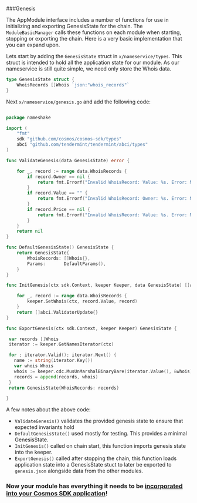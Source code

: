 ###Genesis

The AppModule interface includes a number of functions for use in initializing and exporting GenesisState for the chain. The `ModuleBasicManager` calls these functions on each module when starting, stopping or exporting the chain. Here is a very basic implementation that you can expand upon.

Lets start by adding the `GenesisState` struct in `x/nameservice/types`. This struct is intended to hold all the application state for our module. As our nameservice is still quite simple, we need only store the Whois data.

```go
type GenesisState struct {
	WhoisRecords []Whois `json:"whois_records"`
}
```

Next `x/nameservice/genesis.go` and add the following code:

```go

package nameshake

import (
	"fmt"
	sdk "github.com/cosmos/cosmos-sdk/types"
	abci "github.com/tendermint/tendermint/abci/types"
)

func ValidateGenesis(data GenesisState) error {

	for _, record := range data.WhoisRecords {
		if record.Owner == nil {
			return fmt.Errorf("Invalid WhoisRecord: Value: %s. Error: Missing Owner", record.Value)
		}
		if record.Value == "" {
			return fmt.Errorf("Invalid WhoisRecord: Owner: %s. Error: Missing Value", record.Owner)
		}
		if record.Price == nil {
			return fmt.Errorf("Invalid WhoisRecord: Value: %s. Error: Missing Price", record.Value)
		}
	}
	return nil
}

func DefaultGenesisState() GenesisState {
	return GenesisState{
		WhoisRecords: []Whois{},
		Params:       DefaultParams(),
	}
}

func InitGenesis(ctx sdk.Context, keeper Keeper, data GenesisState) []abci.ValidatorUpdate {

	for _, record := range data.WhoisRecords {
		keeper.SetWhois(ctx, record.Value, record)
	}
	return []abci.ValidatorUpdate{}
}

func ExportGenesis(ctx sdk.Context, keeper Keeper) GenesisState {

 var records []Whois
 iterator := keeper.GetNamesIterator(ctx)

 for ; iterator.Valid(); iterator.Next() {
   name := string(iterator.Key())
   var whois Whois
   whois := keeper.cdc.MusUnMarshalBinaryBare(iterator.Value(), &whois)
   records = append(records, whois)
 }
 return GenesisState{WhoisRecords: records}

}
```

A few notes about the above code:

- `ValidateGenesis()` validates the provided genesis state to ensure that expected invariants hold
- `DefaultGenesisState()` used mostly for testing. This provides a minimal GenesisState.
- `InitGenesis()` called on chain start, this function imports genesis state into the keeper.
- `ExportGenesis()` called after stopping the chain, this function loads application state into a GenesisState stuct to later be exported to `genesis.json` alongside data from the other modules.

### Now your module has everything it needs to be [incorporated into your Cosmos SDK application](./app-complete.md)!
